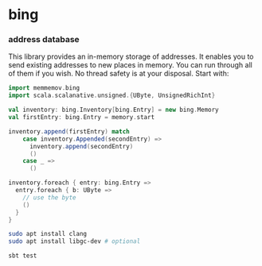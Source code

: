 # bing
### address database

This library provides an in-memory storage of addresses.
It enables you to send existing addresses to new places in memory.
You can run through all of them if you wish.
No thread safety is at your disposal.
Start with:

```scala
import memmemov.bing
import scala.scalanative.unsigned.{UByte, UnsignedRichInt}

val inventory: bing.Inventory[bing.Entry] = new bing.Memory
val firstEntry: bing.Entry = memory.start

inventory.append(firstEntry) match
    case inventory.Appended(secondEntry) =>
      inventory.append(secondEntry)
      ()
    case _ =>
      ()

inventory.foreach { entry: bing.Entry =>
  entry.foreach { b: UByte =>
    // use the byte
    ()
  }
}
```

```bash
sudo apt install clang
sudo apt install libgc-dev # optional

sbt test
```
